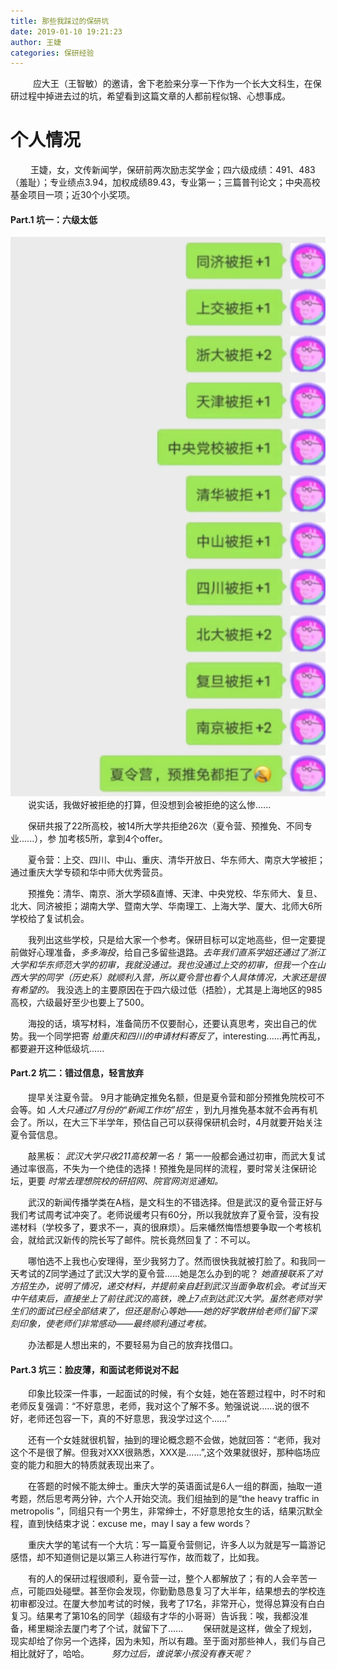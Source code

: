 ```yaml
---
title: 那些我踩过的保研坑
date: 2019-01-10 19:21:23
author: 王婕
categories: 保研经验
---
```

&nbsp;
&emsp;&emsp;应大王（王智敏）的邀请，舍下老脸来分享一下作为一个长大文科生，在保研过程中掉进去过的坑，希望看到这篇文章的人都前程似锦、心想事成。

# 个人情况

&emsp;&emsp;
王婕，女，文传新闻学，保研前两次励志奖学金；四六级成绩：491、483（羞耻）；专业绩点3.94，加权成绩89.43，专业第一；三篇普刊论文；中央高校基金项目一项；近30个小奖项。

#### Part.1 坑一：六级太低
![avatar](/img/pic1.jpg)
&emsp;&emsp;说实话，我做好被拒绝的打算，但没想到会被拒绝的这么惨......

&emsp;&emsp;保研共报了22所高校，被14所大学共拒绝26次（夏令营、预推免、不同专业......），参
加考核5所，拿到4个offer。

&emsp;&emsp;夏令营：上交、四川、中山、重庆、清华开放日、华东师大、南京大学被拒；通过重庆大学专硕和华中师大优秀营员。

&emsp;&emsp;预推免：清华、南京、浙大学硕&直博、天津、中央党校、华东师大、复旦、北大、同济被拒；湖南大学、暨南大学、华南理工、上海大学、厦大、北师大6所学校给了复试机会。

&emsp;&emsp;我列出这些学校，只是给大家一个参考。保研目标可以定地高些，但一定要提前做好心理准备，*多多海投*，给自己多留些退路。*去年我们直系学姐还通过了浙江大学和华东师范大学的初审，我就没通过。我也没通过上交的初审，但我一个在山西大学的同学（历史系）就顺利入营，所以夏令营也看个人具体情况，大家还是很有希望的。* 我没选上的主要原因在于四六级过低（捂脸），尤其是上海地区的985高校，六级最好至少也要上了500。

&emsp;&emsp;海投的话，填写材料，准备简历不仅要耐心，还要认真思考，突出自己的优势。我一个同学把寄 *给重庆和四川的申请材料寄反了*，interesting......再忙再乱，都要避开这种低级坑......


#### Part.2 坑二：错过信息，轻言放弃


&emsp;&emsp;提早关注夏令营。 9月才能确定推免名额，但是夏令营和部分预推免院校可不会等。如 *人大只通过7月份的“新闻工作坊”招生* ，到九月推免基本就不会再有机会了。所以，在大三下半学年，预估自己可以获得保研机会时，4月就要开始关注夏令营信息。

&emsp;&emsp;敲黑板： *武汉大学只收211高校第一名！* 第一一般都会通过初审，而武大复试通过率很高，不失为一个绝佳的选择！预推免是同样的流程，要时常关注保研论坛，更要 *时常去理想院校的研招网、院官网浏览通知。*

&emsp;&emsp;武汉的新闻传播学类在A档，是文科生的不错选择。但是武汉的夏令营正好与我们考试周考试冲突了。老师说缓考只有60分，所以我就放弃了夏令营，没有投递材料（学校多了，要求不一，真的很麻烦）。后来幡然悔悟想要争取一个考核机会，就给武汉新传的院长写了邮件。院长竟然回复了：不可以。

&emsp;&emsp;哪怕选不上我也心安理得，至少我努力了。然而很快我就被打脸了。和我同一天考试的Z同学通过了武汉大学的夏令营......她是怎么办到的呢？ *她直接联系了对方招生办，说明了情况，递交材料，并提前亲自赶到武汉当面争取机会。考试当天中午结束后，直接坐上了前往武汉的高铁，晚上7点到达武汉大学。虽然老师对学生们的面试已经全部结束了，但还是耐心等她——她的好学敢拼给老师们留下深刻印象，使老师们非常感动——最终顺利通过考核。*

&emsp;&emsp;办法都是人想出来的，不要轻易为自己的放弃找借口。

#### Part.3 坑三：脸皮薄，和面试老师说对不起

&emsp;&emsp;印象比较深一件事，一起面试的时候，有个女娃，她在答题过程中，时不时和老师反复强调：“不好意思，老师，我对这个了解不多。勉强说说......说的很不好，老师还包容一下，真的不好意思，我没学过这个......”

&emsp;&emsp;还有一个女娃就很机智，抽到的理论概念题不会做，她就回答：“老师，我对这个不是很了解。但我对XXX很熟悉，XXX是......”,这个效果就很好，那种临场应变的能力和胆大的特质就表现出来了。

&emsp;&emsp;在答题的时候不能太绅士。重庆大学的英语面试是6人一组的群面，抽取一道考题，然后思考两分钟，六个人开始交流。我们组抽到的是“the heavy traffic in metropolis ”，同组只有一个男生，非常绅士，不好意思抢女生的话，结果沉默全程，直到快结束才说：excuse me，may I say a few words？

&emsp;&emsp;重庆大学的笔试有一个大坑：写一篇夏令营侧记，许多人以为就是写一篇游记感悟，却不知道侧记是以第三人称进行写作，故而栽了，比如我。

&emsp;&emsp;有的人的保研过程很顺利，夏令营一过，整个人都解放了；有的人会辛苦一点，可能四处碰壁。甚至你会发现，你勤勤恳恳复习了大半年，结果想去的学校连初审都没过。在厦大参加考试的时候，我考了17名，非常开心，觉得总算没有白白复习。结果考了第10名的同学（超级有才华的小哥哥）告诉我：唉，我都没准备，稀里糊涂去厦门考了个试，就留下了......
&emsp;&emsp;保研就是这样，做全了规划，现实却给了你另一个选择，因为未知，所以有趣。至于面对那些神人，我们与自己相比就好了，哈哈。
&emsp;&emsp; *努力过后，谁说笨小孩没有春天呢？*
